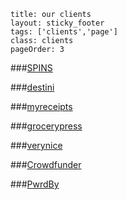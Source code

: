 ```
title: our clients
layout: sticky_footer
tags: ['clients','page']
class: clients
pageOrder: 3
```

###<a href='http://www.spins.com'>SPINS</a>


###<a href='http://www.destinilocators.com'>destini</a>


###<a href='http://www.myreceipts.com'>myreceipts</a>


###<a href='http://www.grocerypress.com'>grocerypress</a>


###<a href='http://www.modelsofimpact.co'>verynice</a>


###<a href='http://www.crowdfunder.com'>Crowdfunder</a>


###<a href='http://www.pwrdby.com'>PwrdBy</a>

